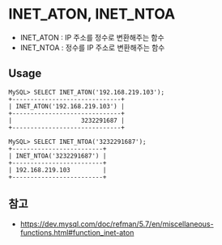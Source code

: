 # INET_ATON, INET_NTOA

- INET_ATON : IP 주소를 정수로 변환해주는 함수
- INET_NTOA : 정수를 IP 주소로 변환해주는 함수

## Usage
```mysql
MySQL> SELECT INET_ATON('192.168.219.103');
+------------------------------+
| INET_ATON('192.168.219.103') |
+------------------------------+
|                   3232291687 |
+------------------------------+

MySQL> SELECT INET_NTOA('3232291687');
+-------------------------+
| INET_NTOA('3232291687') |
+-------------------------+
| 192.168.219.103         |
+-------------------------+
```


## 참고
- https://dev.mysql.com/doc/refman/5.7/en/miscellaneous-functions.html#function_inet-aton